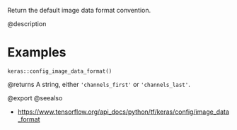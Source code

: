 Return the default image data format convention.

@description

# Examples
```
keras::config_image_data_format()
```

@returns
A string, either `'channels_first'` or `'channels_last'`.

@export
@seealso
+ <https://www.tensorflow.org/api_docs/python/tf/keras/config/image_data_format>
